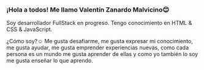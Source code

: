 ### ¡Hola a todos! Me llamo Valentín Zanardo Malvicino😊

Soy desarrollador FullStack en progreso. Tengo conocimiento en HTML & CSS & JavaScript.

¿Cómo soy?☺ Me gusta desafiarme, me gusta expresar mi conocimiento, me gusta ayudar, me gusta emprender experiencias nuevas, como cada persona es un mundo me gusta aprender de ellas y como yo también lo soy me gusta enseñar lo que aprendo.

